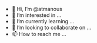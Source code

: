 - 👋 Hi, I’m @atmanous
- 👀 I’m interested in ...
- 🌱 I’m currently learning ...
- 💞️ I’m looking to collaborate on ...
- 📫 How to reach me ...

<!---
atmanous/atmanous is a ✨ special ✨ repository because its `README.md` (this file) appears on your GitHub profile.
You can click the Preview link to take a look at your changes.
--->
